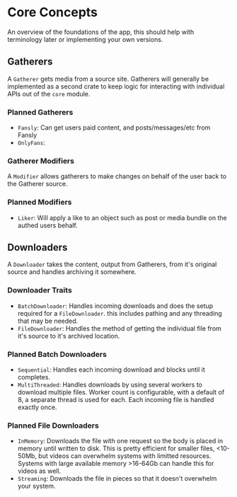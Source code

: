 # Core Concepts

An overview of the foundations of the app, this should help with terminology later or implementing your own versions.

## Gatherers

A `Gatherer` gets media from a source site. Gatherers will generally be implemented as a second crate to keep logic for interacting with individual APIs out of the `core` module.

### Planned Gatherers

- `Fansly`: Can get users paid content, and posts/messages/etc from Fansly
- `OnlyFans`:

### Gatherer Modifiers

A `Modifier` allows gatherers to make changes on behalf of the user back to the Gatherer source.

### Planned Modifiers

- `Liker`: Will apply a like to an object such as post or media bundle on the authed users behalf.

## Downloaders

A `Downloader` takes the content, output from Gatherers, from it's original source and handles archiving it somewhere.

### Downloader Traits

- `BatchDownloader`: Handles incoming downloads and does the setup required for a `FileDownloader`.
  this includes pathing and any threading that may be needed.
- `FileDownloader`: Handles the method of getting the individual file from it's source to it's archived location.

### Planned Batch Downloaders

- `Sequential`: Handles each incoming download and blocks until it completes.
- `MultiThreaded`: Handles downloads by using several workers to download multiple files.
  Worker count is configurable, with a default of 8, a separate thread is used for each.
  Each incoming file is handled exactly once.

### Planned File Downloaders

- `InMemory`: Downloads the file with one request so the body is placed in memory until written to disk.
  This is pretty efficient for smaller files, <10-50Mb, but videos can overwhelm systems with limitted resources.
  Systems with large available memory >16-64Gb can handle this for videos as well.
- `Streaming`: Downloads the file in pieces so that it doesn't overwhelm your system.
